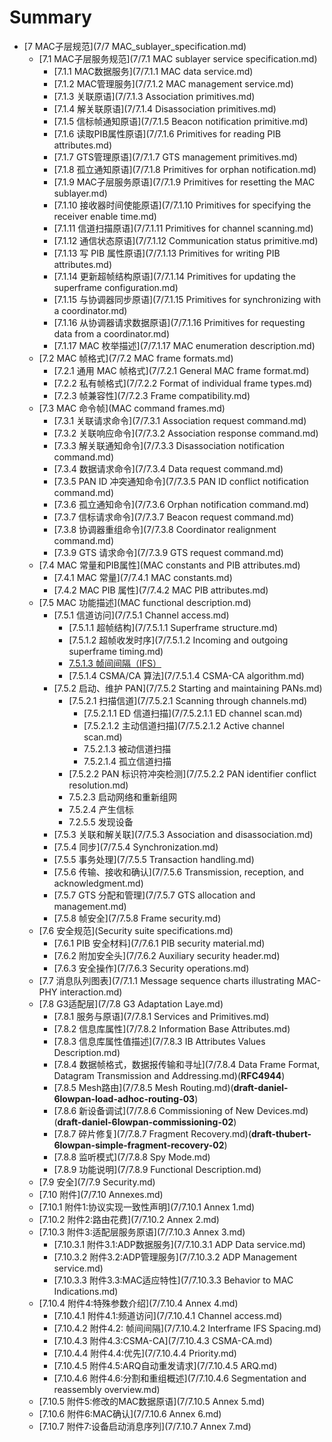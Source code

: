 # Summary
* [7 MAC子层规范](7/7 MAC_sublayer_specification.md)
   * [7.1 MAC子层服务规范](7/7.1 MAC sublayer service specification.md)
       * [7.1.1 MAC数据服务](7/7.1.1 MAC data service.md)
       * [7.1.2 MAC管理服务](7/7.1.2 MAC management service.md)
       * [7.1.3 关联原语](7/7.1.3 Association primitives.md)
       * [7.1.4 解关联原语](7/7.1.4 Disassociation primitives.md)
       * [7.1.5 信标帧通知原语](7/7.1.5 Beacon notification primitive.md)
       * [7.1.6 读取PIB属性原语](7/7.1.6 Primitives for reading PIB attributes.md)
       * [7.1.7 GTS管理原语](7/7.1.7 GTS management primitives.md)
       * [7.1.8 孤立通知原语](7/7.1.8 Primitives for orphan notification.md)
       * [7.1.9 MAC子层服务原语](7/7.1.9 Primitives for resetting the MAC sublayer.md)
       * [7.1.10 接收器时间使能原语](7/7.1.10 Primitives for specifying the receiver enable time.md)
       * [7.1.11 信道扫描原语](7/7.1.11 Primitives for channel scanning.md)
       * [7.1.12 通信状态原语](7/7.1.12 Communication status primitive.md)
       * [7.1.13 写 PIB 属性原语](7/7.1.13 Primitives for writing PIB attributes.md)
       * [7.1.14 更新超帧结构原语](7/7.1.14 Primitives for updating the superframe configuration.md)
       * [7.1.15 与协调器同步原语](7/7.1.15 Primitives for synchronizing with a coordinator.md)
       * [7.1.16 从协调器请求数据原语](7/7.1.16 Primitives for requesting data from a coordinator.md)
       * [7.1.17 MAC 枚举描述](7/7.1.17 MAC enumeration description.md)
   * [7.2 MAC 帧格式](7/7.2 MAC frame formats.md)
       * [7.2.1 通用 MAC 帧格式](7/7.2.1 General MAC frame format.md)
       * [7.2.2 私有帧格式](7/7.2.2 Format of individual frame types.md)
       * [7.2.3 帧兼容性](7/7.2.3 Frame compatibility.md)
   * [7.3 MAC 命令帧](MAC command frames.md)
       * [7.3.1 关联请求命令](7/7.3.1 Association request command.md)
       * [7.3.2 关联响应命令](7/7.3.2 Association response command.md)
       * [7.3.3 解关联通知命令](7/7.3.3 Disassociation notification command.md)
       * [7.3.4 数据请求命令](7/7.3.4 Data request command.md)
       * [7.3.5 PAN ID 冲突通知命令](7/7.3.5 PAN ID conflict notification command.md)
       * [7.3.6 孤立通知命令](7/7.3.6 Orphan notification command.md)
       * [7.3.7 信标请求命令](7/7.3.7 Beacon request command.md)
       * [7.3.8 协调器重组命令](7/7.3.8 Coordinator realignment command.md)
       * [7.3.9 GTS 请求命令](7/7.3.9 GTS request command.md)
   * [7.4 MAC 常量和PIB属性](MAC constants and PIB attributes.md)
       * [7.4.1 MAC 常量](7/7.4.1 MAC constants.md)
       * [7.4.2 MAC PIB 属性](7/7.4.2 MAC PIB attributes.md)
   * [7.5 MAC 功能描述](MAC functional description.md)
       * [7.5.1 信道访问](7/7.5.1 Channel access.md)
           * [7.5.1.1 超帧结构](7/7.5.1.1 Superframe structure.md)
           * [7.5.1.2 超帧收发时序](7/7.5.1.2 Incoming and outgoing superframe timing.md)
           * [7.5.1.3 帧间间隔（IFS）](7/7513_interframe_spacing_ifs.md)
           * [7.5.1.4 CSMA/CA 算法](7/7.5.1.4 CSMA-CA algorithm.md)
       * [7.5.2 启动、维护 PAN](7/7.5.2 Starting and maintaining PANs.md)
           * [7.5.2.1 扫描信道](7/7.5.2.1 Scanning through channels.md)
               * [7.5.2.1.1 ED 信道扫描](7/7.5.2.1.1 ED channel scan.md)
               * [7.5.2.1.2 主动信道扫描](7/7.5.2.1.2 Active channel scan.md)
               * 7.5.2.1.3 被动信道扫描
               * 7.5.2.1.4 孤立信道扫描
           * [7.5.2.2 PAN 标识符冲突检测](7/7.5.2.2 PAN identifier conflict resolution.md)
           * 7.5.2.3 启动网络和重新组网
           * 7.5.2.4 产生信标
           * 7.2.5.5 发现设备
       * [7.5.3 关联和解关联](7/7.5.3 Association and disassociation.md)
       * [7.5.4 同步](7/7.5.4 Synchronization.md)
       * [7.5.5 事务处理](7/7.5.5 Transaction handling.md)
       * [7.5.6 传输、接收和确认](7/7.5.6 Transmission, reception, and acknowledgment.md)
       * [7.5.7 GTS 分配和管理](7/7.5.7 GTS allocation and management.md)
       * [7.5.8 帧安全](7/7.5.8 Frame security.md)
   * [7.6 安全规范](Security suite specifications.md)
       * [7.6.1 PIB 安全材料](7/7.6.1 PIB security material.md)
       * [7.6.2 附加安全头](7/7.6.2 Auxiliary security header.md)
       * [7.6.3 安全操作](7/7.6.3 Security operations.md)
   * [7.7 消息队列图表](7/7.1.1 Message sequence charts illustrating MAC-PHY interaction.md)
   * [7.8 G3适配层](7/7.8 G3 Adaptation Laye.md)
       * [7.8.1 服务与原语](7/7.8.1 Services and Primitives.md)
       * [7.8.2 信息库属性](7/7.8.2 Information Base Attributes.md)
       * [7.8.3 信息库属性值描述](7/7.8.3 IB Attributes Values Description.md)
       * [7.8.4 数据帧格式，数据报传输和寻址](7/7.8.4 Data Frame Format, Datagram Transmission and Addressing.md)(**RFC4944**)
       * [7.8.5 Mesh路由](7/7.8.5 Mesh Routing.md)(**draft-daniel-6lowpan-load-adhoc-routing-03**)
       * [7.8.6 新设备调试](7/7.8.6 Commissioning of New Devices.md)(**draft-daniel-6lowpan-commissioning-02**)
       * [7.8.7 碎片修复](7/7.8.7 Fragment Recovery.md)(**draft-thubert-6lowpan-simple-fragment-recovery-02**)
       * [7.8.8 监听模式](7/7.8.8 Spy Mode.md)
       * [7.8.9 功能说明](7/7.8.9 Functional Description.md)
   * [7.9 安全](7/7.9 Security.md)
   * [7.10 附件](7/7.10 Annexes.md)
    * [7.10.1 附件1:协议实现一致性声明](7/7.10.1 Annex 1.md)
    * [7.10.2 附件2:路由花费](7/7.10.2 Annex 2.md)
    * [7.10.3 附件3:适配层服务原语](7/7.10.3 Annex 3.md)
      * [7.10.3.1 附件3.1:ADP数据服务](7/7.10.3.1 ADP Data service.md)
      * [7.10.3.2 附件3.2:ADP管理服务](7/7.10.3.2 ADP Management service.md)
      * [7.10.3.3 附件3.3:MAC适应特性](7/7.10.3.3 Behavior to MAC Indications.md)
    * [7.10.4 附件4:特殊参数介绍](7/7.10.4 Annex 4.md)
      * [7.10.4.1 附件4.1:频道访问](7/7.10.4.1 Channel access.md)
      * [7.10.4.2 附件4.2: 帧间间隔](7/7.10.4.2 Interframe IFS Spacing.md)
      * [7.10.4.3 附件4.3:CSMA-CA](7/7.10.4.3 CSMA-CA.md)
      * [7.10.4.4 附件4.4:优先](7/7.10.4.4 Priority.md)
      * [7.10.4.5 附件4.5:ARQ自动重发请求](7/7.10.4.5 ARQ.md)
      * [7.10.4.6 附件4.6:分割和重组概述](7/7.10.4.6 Segmentation and reassembly overview.md)
    * [7.10.5 附件5:修改的MAC数据原语](7/7.10.5 Annex 5.md)
    * [7.10.6 附件6:MAC确认](7/7.10.6 Annex 6.md)
    * [7.10.7 附件7:设备启动消息序列](7/7.10.7 Annex 7.md)
